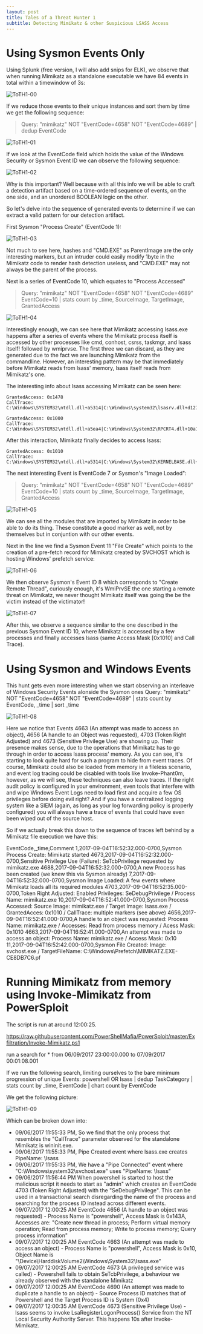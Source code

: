 ```yaml
---
layout: post
title: Tales of a Threat Hunter 1 
subtitle: Detecting Mimikatz & other Suspicious LSASS Access
---
```


Using Sysmon Events Only
========================

Using Splunk (free version, I will also add snips for ELK), we observe that when running Mimikatz as a standalone executable we have 84 events in total within a timewindow of 3s: 

![ToTH1-00](../img/THL001-Mimikatz/Mimi-00.PNG)

If we reduce those events to their unique instances and sort them by time we get the following sequence:
> Query: "mimikatz"  NOT "EventCode=4658"  NOT "EventCode=4689" | dedup EventCode

![ToTH1-01](../img/THL001-Mimikatz/Mimi-01.PNG)

If we look at the EventCode field which holds the value of the Windows Security or Sysmon Event ID we can observe the following sequence: 

![ToTH1-02](../img/THL001-Mimikatz/Mimi-02.PNG)

Why is this important? Well because with all this info we will be able to craft a detection artifact based on a time-ordered sequence of events, on the one side, and an unordered BOOLEAN logic on the other.

So let's delve into the sequence of generated events to determine if we can extract a valid pattern for our detection artifact. 

First Sysmon "Process Create" (EventCode 1): 

![ToTH1-03](../img/THL001-Mimikatz/Mimi-03.PNG)

Not much to see here, hashes and "CMD.EXE" as ParentImage are the only interesting markers, but an intruder could easily modify 1byte in the Mimikatz code to render hash detection useless, and "CMD.EXE" may not always be the parent of the process. 

Next is a series of EventCode 10, which equates to "Process Accessed"
> Query: "mimikatz"  NOT "EventCode=4658"  NOT "EventCode=4689"  EventCode=10 | stats count by  _time, SourceImage, TargetImage, GrantedAccess 

![ToTH1-04](../img/THL001-Mimikatz/Mimi-04.PNG)

Interestingly enough, we can see here that Mimikatz accessing lsass.exe happens after a series of events where the Mimikatz process itself is accessed by other processes like cmd, conhost, csrss, taskmgr, and lsass itself! followed by wmiprvse. The first three we can discard, as they are generated due to the fact we are launching Mimikatz from the commandline. However, an interesting pattern may be that immediately before Mimikatz reads from lsass' memory, lsass itself reads from Mimikatz's one. 

The interesting info about lsass accessing Mimikatz can be seen here: 

```
GrantedAccess: 0x1478
CallTrace: C:\Windows\SYSTEM32\ntdll.dll+a5314|C:\Windows\system32\lsasrv.dll+d127|C:\Windows\system32\lsasrv.dll+e1dd|C:\Windows\system32\lsasrv.dll+cfa5|C:\Windows\SYSTEM32\SspiSrv.dll+11a2|C:\Windows\System32\RPCRT4.dll+77de3|C:\Windows\System32\RPCRT4.dll+dbc6d|C:\Windows\System32\RPCRT4.dll+a8dc|C:\Windows\System32\RPCRT4.dll+5a194|C:\Windows\System32\RPCRT4.dll+590ad|C:\Windows\System32\RPCRT4.dll+5995b|C:\Windows\System32\RPCRT4.dll+39afc|C:\Windows\System32\RPCRT4.dll+39f7c|C:\Windows\System32\RPCRT4.dll+5426c|C:\Windows\System32\RPCRT4.dll+55acb|C:\Windows\System32\RPCRT4.dll+485ca|C:\Windows\SYSTEM32\ntdll.dll+325fe|C:\Windows\SYSTEM32\ntdll.dll+330d9|C:\Windows\System32\KERNEL32.DLL+8364|C:\Windows\SYSTEM32\ntdll.dll+65e91
```
```
GrantedAccess: 0x1000
CallTrace: C:\Windows\SYSTEM32\ntdll.dll+a5ea4|C:\Windows\System32\RPCRT4.dll+10a1f|C:\Windows\system32\lsasrv.dll+ceed|C:\Windows\SYSTEM32\SspiSrv.dll+11a2|C:\Windows\System32\RPCRT4.dll+77de3|C:\Windows\System32\RPCRT4.dll+dbc6d|C:\Windows\System32\RPCRT4.dll+a8dc|C:\Windows\System32\RPCRT4.dll+5a194|C:\Windows\System32\RPCRT4.dll+590ad|C:\Windows\System32\RPCRT4.dll+5995b|C:\Windows\System32\RPCRT4.dll+39afc|C:\Windows\System32\RPCRT4.dll+39f7c|C:\Windows\System32\RPCRT4.dll+5426c|C:\Windows\System32\RPCRT4.dll+55acb|C:\Windows\System32\RPCRT4.dll+485ca|C:\Windows\SYSTEM32\ntdll.dll+325fe|C:\Windows\SYSTEM32\ntdll.dll+330d9|C:\Windows\System32\KERNEL32.DLL+8364|C:\Windows\SYSTEM32\ntdll.dll+65e91
```

After this interaction, Mimikatz finally decides to access lsass:

```
GrantedAccess: 0x1010
CallTrace: C:\Windows\SYSTEM32\ntdll.dll+a5314|C:\Windows\System32\KERNELBASE.dll+2940d|C:\Users\Artanis\Documents\mimikatz_trunk\x64\mimikatz.exe+6dc6c|C:\Users\Artanis\Documents\mimikatz_trunk\x64\mimikatz.exe+6dfd9|C:\Users\Artanis\Documents\mimikatz_trunk\x64\mimikatz.exe+6db91|C:\Users\Artanis\Documents\mimikatz_trunk\x64\mimikatz.exe+4ae04|C:\Users\Artanis\Documents\mimikatz_trunk\x64\mimikatz.exe+4ac3a|C:\Users\Artanis\Documents\mimikatz_trunk\x64\mimikatz.exe+4aa21|C:\Users\Artanis\Documents\mimikatz_trunk\x64\mimikatz.exe+73935|C:\Windows\System32\KERNEL32.DLL+8364|C:\Windows\SYSTEM32\ntdll.dll+65e91
```

The next interesting Event is EventCode 7 or Sysmon's "Image Loaded":
> Query: "mimikatz"  NOT "EventCode=4658"  NOT "EventCode=4689"  EventCode=10 | stats count by  _time, SourceImage, TargetImage, GrantedAccess 

![ToTH1-05](../img/THL001-Mimikatz/Mimi-05.PNG)

We can see all the modules that are imported by Mimikatz in order to be able to do its thing. These constitute a good marker as well, not by themselves but in conjuntion with our other events. 

Next in the line we find a Sysmon Event 11 "File Create" which points to the creation of a pre-fetch record for Mimikatz created by SVCHOST which is hosting Windows' prefetch service: 

![ToTH1-06](../img/THL001-Mimikatz/Mimi-06.PNG)

We then observe Sysmon's Event ID 8 which corresponds to "Create Remote Thread", curiously enough, it's WmiPrvSE the one starting a remote threat on Mimikatz, we never thought Mimikatz itself was going the be the victim instead of the victimator!

![ToTH1-07](../img/THL001-Mimikatz/Mimi-07.PNG)

After this, we observe a sequence similar to the one described in the previous Sysmon Event ID 10, where Mimikatz is accessed by a few processes and finally accesses lsass (same Access Mask [0x1010] and Call Trace).

Using Sysmon and Windows Events
================================
This hunt gets even more interesting when we start observing an interleave of Windows Security Events alonside the Sysmon ones
Query: "mimikatz"  NOT "EventCode=4658"  NOT "EventCode=4689" | stats count by EventCode, _time | sort _time

![ToTH1-08](../img/THL001-Mimikatz/Mimi-08.PNG)

Here we notice that Events 4663 (An attempt was made to access an object), 4656 (A handle to an Object was requested), 4703 (Token Right Adjusted) and 4673 (Sensitive Privilege Use) are showing up. Their presence makes sense, due to the operations that Mimikatz has to go through in order to access lsass process' memory. As you can see, it's starting to look quite hard for such a program to hide from event traces. Of course, Mimikatz could also be loaded from memory in a fileless scenario, and event log tracing could be disabled with tools like Invoke-Phant0m, however, as we will see, these techniques can also leave traces. If the right audit policy is configured in your environment, even tools that interfere with and wipe Windows Event Logs need to load first and acquire a few OS privileges before doing evil right? And if you have a centralized logging system like a SIEM (again, as long as your log forwarding policy is properly configured) you will always have a trace of events that could have even been wiped out of the source host. 

So if we actually break this down to the sequence of traces left behind by a Mimikatz file execution we have this: 

EventCode,_time,Comment
1,2017-09-04T16:52:32.000-0700,Sysmon Process Create: Mimikatz started
4673,2017-09-04T16:52:32.000-0700,Sensitive Privilege Use (Failure): SeTcbPrivilege requested by mimikatz.exe
4688,2017-09-04T16:52:32.000-0700,A new Process has been created (we knew this via Sysmon already)
7,2017-09-04T16:52:32.000-0700,Sysmon Image Loaded: A few events where Mimikatz loads all its required modules
4703,2017-09-04T16:52:35.000-0700,Token Right Adjusted: Enabled Privileges: SeDebugPrivilege / Process Name: mimikatz.exe
10,2017-09-04T16:52:41.000-0700,Sysmon Process Accessed: Source Image: mimikatz.exe / Target Image: lsass.exe / GrantedAcces: 0x1010 / CallTrace: multiple markers (see above)
4656,2017-09-04T16:52:41.000-0700,A handle to an object was requested: Process Name: mimikatz.exe / Accesses: Read from process memory / Acess Mask: 0x1010
4663,2017-09-04T16:52:41.000-0700,An attempt was made to access an object: Process Name: mimikatz.exe / Access Mask: 0x10
11,2017-09-04T16:52:42.000-0700,Sysmon File Created: Image: svchost.exe / TargetFileName: C:\Windows\Prefetch\MIMIKATZ.EXE-CE8DB7C6.pf


Running Mimikatz from memory using Invoke-Mimikatz from PowerSploit
===================================================================
The script is run at around 12:00:25. 

https://raw.githubusercontent.com/PowerShellMafia/PowerSploit/master/Exfiltration/Invoke-Mimikatz.ps1

run a search for *
from 06/09/2017 23:00:00.000 
to 07/09/2017 00:01:08.001

If we run the following search, limiting ourselves to the bare minimum progression of unique Events: 
powershell OR lsass | dedup TaskCategory | stats count by _time, EventCode | chart count by EventCode

We get the following picture: 

![ToTH1-09](../img/THL001-Mimikatz/Mimi-09.PNG)

Which can be broken down into: 

- 09/06/2017 11:55:33 PM, So we find that the only process that resembles the "CallTrace" parameter observed for the standalone Mimikatz is wininit.exe.
- 09/06/2017 11:55:33 PM, Pipe Created event where lsass.exe creates PipeName: \lsass
- 09/06/2017 11:55:33 PM, We have a "Pipe Connected" event where "C:\Windows\system32\svchost.exe" uses "PipeName: \lsass"
- 09/06/2017 11:56:44 PM When powershell is started to host the malicious script it needs to start as "admin" which creates an EventCode 4703 (Token Right Adjusted) with the "SeDebugPrivilege". This can be used in a transactional search disregarding the name of the process and searching for the process ID instead across different events.
- 09/07/2017 12:00:25 AM EventCode 4656 (A handle to an object was requested) - Process Name is "powershell", Access Mask is 0x143A, Accesses are: "Create new thread in process; Perform virtual memory operation; Read from process memory; Write to process memory; Query process information"
- 09/07/2017 12:00:25 AM EventCode 4663 (An attempt was made to access an object) - Process Name is "powershell", Access Mask is 0x10, Object Name is "\Device\HarddiskVolume2\Windows\System32\lsass.exe"
- 09/07/2017 12:00:25 AM EventCode 4673 (A privileged service was called) - Powershell fails to obtain SeTcbPrivilege, a behaviour we already observed with the standalone Mimikatz
- 09/07/2017 12:00:25 AM EventCode 4690 (An attempt was made to duplicate a handle to an object) - Source Process ID matches that of Powershell and the Target Process ID is System (0x4)
- 09/07/2017 12:00:35 AM EventCode 4673 (Sensitive Privilege Use) - lsass seems to invoke LsaRegisterLogonProcess() Service from the NT Local Security Authority Server. This happens 10s after Invoke-Mimikatz. 
